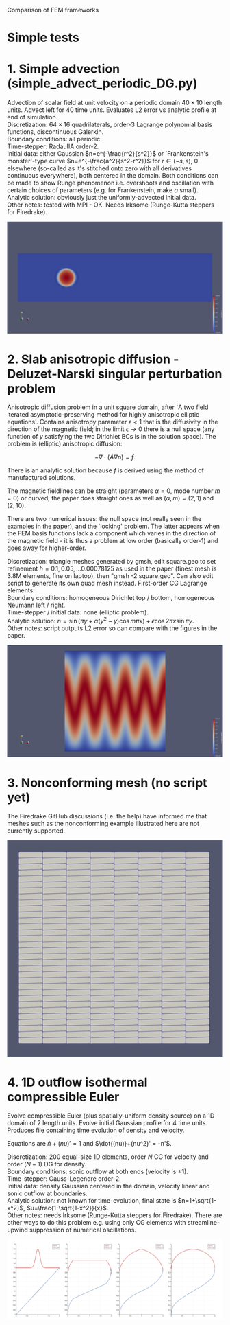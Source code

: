 Comparison of FEM frameworks

# Simple tests

# 1. Simple advection (simple_advect_periodic_DG.py)

Advection of scalar field at unit velocity on a periodic domain $40 \times 10$ length units.  Advect left for $40$ time units.  Evaluates L2 error vs analytic profile at end of simulation.\
Discretization: $64 \times 16$ quadrilaterals, order-3 Lagrange polynomial basis functions, discontinuous Galerkin.\
Boundary conditions: all periodic.\
Time-stepper: RadauIIA order-2.\
Initial data: either Gaussian $n=e^{-\frac{r^2}{s^2}}$ or `Frankenstein's monster'-type curve $n=e^{-\frac{a^2}{s^2-r^2}}$ for $r \in (-s,s)$, 0 elsewhere (so-called as it's stitched onto zero with all derivatives continuous everywhere), both centered in the domain.  Both conditions can be made to show Runge phenomenon i.e. overshoots and oscillation with certain choices of parameters (e.g. for Frankenstein, make $a$ small).\
Analytic solution: obviously just the uniformly-advected initial data.\
Other notes: tested with MPI - OK.  Needs Irksome (Runge-Kutta steppers for Firedrake).

![simple_advection](png/simple_advect_periodic_DG_output.png "Frankenstein function during advection.")

# 2. Slab anisotropic diffusion - Deluzet-Narski singular perturbation problem

Anisotropic diffusion problem in a unit square domain, after `A two field iterated asymptotic-preserving method for highly anisotropic elliptic equations'.  Contains anisotropy parameter $\epsilon < 1$ that is the diffusivity in the direction of the magnetic field; in the limit $\epsilon \rightarrow 0$ there is a null space (any function of $y$ satisfying the two Dirichlet BCs is in the solution space).  The problem is (elliptic) anisotropic diffusion:

$$
-\nabla \cdot \left ( A  \nabla n \right ) = f.
%\frac{\partial^2 n}{\partial x^2} + \epsilon \frac{\partial^2 n}{\partial y^2} = - \epsilon.
$$

There is an analytic solution because $f$ is derived using the method of manufactured solutions.

The magnetic fieldlines can be straight (parameters $\alpha=0$, mode number $m=0$) or curved; the paper does straight ones as well as $(\alpha, m)=(2,1)$ and $(2,10)$.

There are two numerical issues: the null space (not really seen in the examples in the paper), and the `locking' problem.  The latter appears when the FEM basis functions lack a component which varies in the direction of the magnetic field - it is thus a problem at low order (basically order-1) and goes away for higher-order.

Discretization: triangle meshes generated by gmsh, edit square.geo to set refinement $h=0.1, 0.05, ... 0.00078125$ as used in the paper (finest mesh is 3.8M elements, fine on laptop), then "gmsh -2 square.geo".  Can also edit script to generate its own quad mesh instead.  First-order CG Lagrange elements.\
Boundary conditions: homogeneous Dirichlet top / bottom, homogeneous Neumann left / right. \
Time-stepper / initial data: none (elliptic problem).\
Analytic solution: $n=\sin(\pi y + \alpha (y^2-y) \cos m \pi x) + \epsilon \cos 2 \pi x \sin \pi y$.\
Other notes: script outputs L2 error so can compare with the figures in the paper.

![aniso_diffusion_DeluzetNarski](png/numerical_solution_aniso_diffusion_DeluzetNarski.png "Output of script for the demanding case of h=0.00078125, alpha=2, m=10, eps=0.001.")

# 3. Nonconforming mesh (no script yet)

The Firedrake GitHub discussions (i.e. the help) have informed me that meshes such as the nonconforming example illustrated here are not currently supported.

![nonconforming_mesh](png/nonconforming_mesh.jpg "Example nonconforming mesh from NESO-FAME; elements have multiple neighbours on some faces.")

# 4. 1D outflow isothermal compressible Euler

Evolve compressible Euler (plus spatially-uniform density source) on a 1D domain of $2$ length units.  Evolve initial Gaussian profile for $4$ time units.  Produces file containing time evolution of density and velocity.

Equations are $\dot{n} + (nu)' = 1$ and $\dot{(nu)}+(nu^2)' = -n'$.

Discretization: $200$ equal-size 1D elements, order $N$ CG for velocity and order $(N-1)$ DG for density.\
Boundary conditions: sonic outflow at both ends (velocity is $\pm 1$).\
Time-stepper: Gauss-Legendre order-2.\
Initial data: density Gaussian centered in the domain, velocity linear and sonic outflow at boundaries.\
Analytic solution: not known for time-evolution, final state is $n=1+\sqrt{1-x^2}$, $u=\frac{1-\sqrt{1-x^2}}{x}$.\
Other notes: needs Irksome (Runge-Kutta steppers for Firedrake).  There are other ways to do this problem e.g. using only CG elements with streamline-upwind suppression of numerical oscillations.

![1D_compressible_Euler_DG](png/SOL_1D_DG_upwind_irksome.png "Frames from time-evolution of the initial state to the steady-state.")
